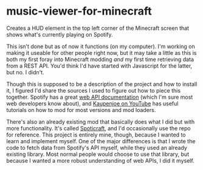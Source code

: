 # music-viewer-for-minecraft
Creates a HUD element in the top left corner of the Minecraft screen that shows what's currently playing on Spotify.

This isn't done but as of now it functions (on my computer). I'm working on making it useable for other people right now, but it may take a little as this is both my first foray into Minecraft modding *and* my first time retrieving data from a REST API. You'd think I'd have started with Javascript for the latter, but no. I didn't.

Though this is supposed to be a description of the project and how to install it, I figured I'd share the sources I used to figure out how to piece this together. Spotify has a great [web API documentation](https://developer.spotify.com/documentation/web-api) (which I'm sure most web developers know about), and [Kaupenjoe on YouTube](https://www.youtube.com/@ModdingByKaupenjoe) has useful tutorials on how to mod for most versions and mod loaders.

There's also an already existing mod that basically does what I did but with more functionality. It's called [Spoticraft](https://github.com/IMB11/Spoticraft), and I'd occasionally use the repo for reference. This project is entirely mine, though, because I wanted to learn and implement myself. One of the major differences is that I wrote the code to fetch data from Spotify's API myself, while they used an already existing library. Most normal people would choose to use that library, but because I wanted a more robust understanding of web APIs, I did it myself.
